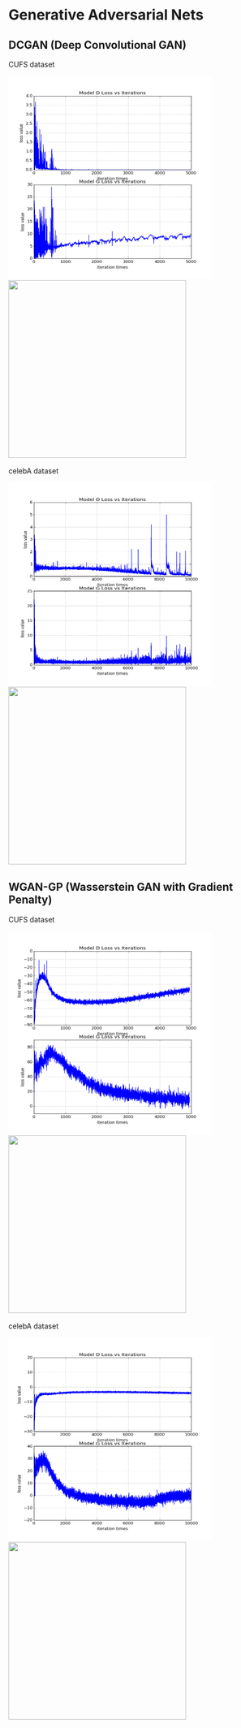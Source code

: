 # Generative Adversarial Nets

DCGAN (Deep Convolutional GAN)        
-----   

CUFS dataset
<p >
<align="left">
  <img src = "./dcgan_res/cufs_curve/loss_curve.png?raw=true" width="400" height="400">
<align="right">
  <img src = "./dcgan_res/cufs_samples/samples.gif?raw=true" width="350" height="350">
</p>

celebA dataset
<p >
<align="left">
  <img src = "./dcgan_res/celeba_curve/loss_curve.png?raw=true" width="400" height="400">
<align="right">
  <img src = "./dcgan_res/celeba_samples/samples.gif?raw=true" width="350" height="350">
</p>

WGAN-GP (Wasserstein GAN with Gradient Penalty)
-------

CUFS dataset
<p >
<align="left">
  <img src = "./wgan_gp_res/cufs_curve/loss_curve.png?raw=true" width="400" height="400">
<align="right">
  <img src = "./wgan_gp_res/cufs_samples/samples.gif?raw=true" width="350" height="350">
</p>

celebA dataset
<p >
<align="left">
  <img src = "./wgan_gp_res/celeba_curve/loss_curve.png?raw=true" width="400" height="400">
<align="right">
  <img src = "./wgan_gp_res/celeba_samples/samples.gif?raw=true" width="350" height="350">
</p>
